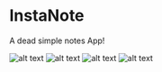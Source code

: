 # InstaNote
A dead simple notes App!

![alt text](https://github.com/Singularity-Coder/Notez/blob/main/assets/p1.jpg)
![alt text](https://github.com/Singularity-Coder/Notez/blob/main/assets/p2.jpg)
![alt text](https://github.com/Singularity-Coder/Notez/blob/main/assets/p3.jpg)
![alt text](https://github.com/Singularity-Coder/Notez/blob/main/assets/p4.jpg)
